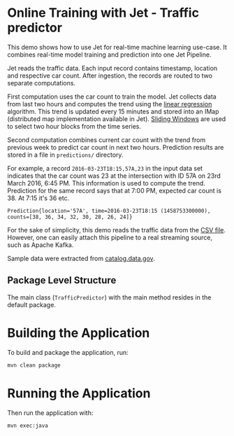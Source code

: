 # Online Training with Jet - Traffic predictor

This demo shows how to use Jet for real-time machine learning use-case.
It combines real-time model training and prediction into one Jet
Pipeline.

Jet reads the traffic data. Each input record contains timestamp,
location and respective car count. After ingestion, the records are
routed to two separate computations.

First computation uses the car count to train the model. Jet collects
data from last two hours and computes the trend using the [linear
regression](https://en.wikipedia.org/wiki/Linear_regression) algorithm.
This trend is updated every 15 minutes and stored into an IMap
(distributed map implementation available in Jet). [Sliding
Windows](http://docs.hazelcast.org/docs/jet/0.5.1/manual/Work_with_Jet/Infinite_Stream_Processing.html#page_Windowing)
are used to select two hour blocks from the time series.

Second computation combines current car count with the trend from
previous week to predict car count in next two hours. Prediction results
are stored in a file in `predictions/` directory.

For example, a record `2016-03-23T18:15,57A,23` in the input data set
indicates that the car count was 23 at the intersection with ID 57A on
23rd March 2016, 6:45 PM. This information is used to compute the trend.
Prediction for the same record says that at 7:00 PM, expected car count
is 38. At 7:15 it's 36 etc.

```
Prediction{location='57A', time=2016-03-23T18:15 (1458753300000), counts=[38, 36, 34, 32, 30, 28, 26, 24]}
```

For the sake of simplicity, this demo reads the traffic data from the
[CSV
file](https://github.com/hazelcast/hazelcast-jet-demos/blob/master/online-training-traffic-predictor/15-minute-counts-sorted.csv).
However, one can easily attach this pipeline to a real streaming source,
such as Apache Kafka.

Sample data were extracted from
[catalog.data.gov](https://catalog.data.gov/dataset/nys-thruway-origin-and-destination-points-for-all-vehicles-15-minute-intervals-2016-q1).
 

## Package Level Structure

The main class (`TrafficPredictor`) with the main method resides in the
default package.

# Building the Application

To build and package the application, run:

```bash
mvn clean package
```

# Running the Application

Then run the application with: 

```bash
mvn exec:java
```
